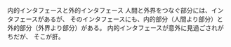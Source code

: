 内的インタフェースと外的インタフェース
人間と外界をつなぐ部分には、インタフェースがあるが、
そのインタフェースにも、内的部分（人間より部分）と外的部分（外界より部分）がある。
内的インタフェースが意外に見過ごされがちだが、
そこが肝。
